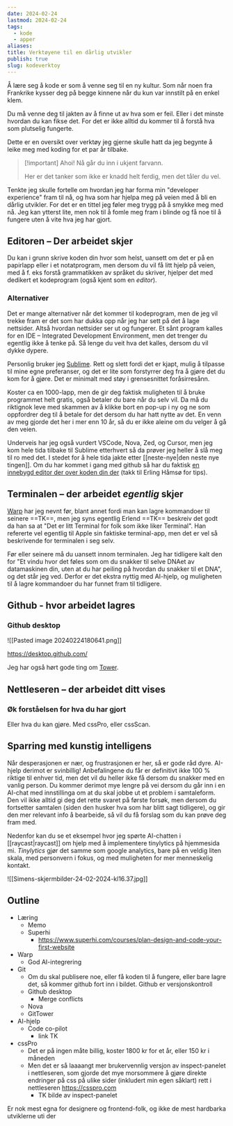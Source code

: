 ```yaml
---
date: 2024-02-24
lastmod: 2024-02-24
tags:
  - kode
  - apper
aliases: 
title: Verktøyene til en dårlig utvikler
publish: true
slug: kodeverktoy
---
```


Å lære seg å kode er som å venne seg til en ny kultur. Som når noen fra Frankrike kysser deg på begge kinnene når du kun var innstilt på en enkel klem. 

Du må venne deg til jakten av å finne ut av hva som er feil. Eller i det minste hvordan du kan fikse det. For det er ikke alltid du kommer til å forstå hva som plutselig fungerte.

Dette er en oversikt over verktøy jeg gjerne skulle hatt da jeg begynte å leike meg med koding for et par år tilbake.

> [!important] Ahoi! Nå går du inn i ukjent farvann.
> 
> Her er det tanker som ikke er knadd helt ferdig, men det tåler du vel.

Tenkte jeg skulle fortelle om hvordan jeg har forma min "developer experience" fram til nå, og hva som har hjelpa meg på veien med å bli en dårlig utvikler. For det er en tittel jeg føler meg trygg på å smykke meg med nå. Jeg kan ytterst lite, men nok til å fomle meg fram i blinde og få noe til å fungere uten å vite hva jeg har gjort.

## Editoren – Der arbeidet skjer

Du kan i grunn skrive koden din hvor som helst, uansett om det er på en papirlapp eller i et notatprogram, men dersom du vil få litt hjelp på veien, med å f. eks forstå grammatikken av språket du skriver, hjelper det med dedikert et kodeprogram (også kjent som en *editor*).

### Alternativer

Det er mange alternativer når det kommer til kodeprogram, men de jeg vil trekke fram er det som har dukka opp når jeg har sett på det å lage nettsider. Altså hvordan nettsider ser ut og fungerer. Et sånt program kalles for en IDE – Integrated Development Environment, men det trenger du egentlig ikke å tenke på. Så lenge du veit hva det kalles, dersom du vil dykke dypere.

Personlig bruker jeg [Sublime](https://www.sublimetext.com/). Rett og slett fordi det er kjapt, mulig å tilpasse til mine egne preferanser, og det er lite som forstyrrer deg fra å gjøre det du kom for å gjøre. Det er minimalt med støy i grensesnittet foråsirresånn.

Koster ca en 1000-lapp, men de gir deg faktisk muligheten til å bruke programmet helt gratis, også betaler du bare når du selv vil. Da må du riktignok leve med skammen av å klikke bort en pop-up i ny og ne som oppfordrer deg til å betale for det dersom du har hatt nytte av det. En venn av meg gjorde det her i mer enn 10 år, så du er ikke aleine om du velger å gå den veien.

Underveis har jeg også vurdert VSCode, Nova, Zed, og Cursor, men jeg kom hele tida tilbake til Sublime etterhvert så da prøver jeg heller å slå meg til ro med det. I stedet for å hele tida jakte etter [[neste-nye|den neste nye tingen]]. Om du har kommet i gang med github så har du faktisk [en innebygd editor der over koden din der](https://erl.ing/blogg/github-dev/) (takk til Erling Håmsø for tips).

## Terminalen – der arbeidet *egentlig* skjer

[Warp](https://www.warp.dev/) har jeg nevnt før, blant annet fordi man kan lagre kommandoer til seinere ==TK==, men jeg syns egentlig Erlend ==TK== beskreiv det godt da han sa at "Det er litt Terminal for folk som ikke liker Terminal". Han refererte vel egentlig til Apple sin faktiske terminal-app, men det er vel så beskrivende for terminalen i seg selv.

Før eller seinere må du uansett innom terminalen. Jeg har tidligere kalt den for "Et vindu hvor det føles som om du snakker til selve DNAet av datamaskinen din, uten at du har peiling på hvordan du snakker til et DNA", og det står jeg ved. Derfor er det ekstra nyttig med AI-hjelp, og muligheten til å lagre kommandoer du har funnet fram til tidligere.

## Github - hvor arbeidet lagres

### Github desktop

![[Pasted image 20240224180641.png]]

https://desktop.github.com/

Jeg har også hørt gode ting om [Tower](https://www.git-tower.com/mac).

## Nettleseren – der arbeidet ditt vises

### Øk forståelsen for hva du har gjort

Eller hva du kan gjøre. Med cssPro, eller cssScan.

## Sparring med kunstig intelligens

Når desperasjonen er nær, og frustrasjonen er her, så er gode råd dyre. AI-hjelp derimot er svinbillig! Anbefalingene du får er definitivt ikke 100 % riktige til enhver tid, men det vil du heller ikke få dersom du snakker med en vanlig person. Du kommer derimot mye lengre på vei dersom du går inn i en AI-chat med innstillinga om at du skal jobbe ut et problem i samtaleform. Den vil ikke alltid gi deg det rette svaret på første forsøk, men dersom du fortsetter samtalen (siden den husker hva som har blitt sagt tidligere), og gir den mer relevant info å bearbeide, så vil du få forslag som du kan prøve deg fram med.

Nedenfor kan du se et eksempel hvor jeg spørte AI-chatten i [[raycast|raycast]] om hjelp med å implementere tinylytics på hjemmesida mi. *Tinylytics* gjør det samme som google analytics, bare på en veldig liten skala, med personvern i fokus, og med muligheten for mer menneskelig kontakt.

![[Simens-skjermbilder-24-02-2024-kl16.37.jpg]]

## Outline

- Læring
	- Memo
	- Superhi
		- https://www.superhi.com/courses/plan-design-and-code-your-first-website
- Warp
	- God AI-integrering
- Git
	- Om du skal publisere noe, eller få koden til å fungere, eller bare lagre det, så kommer github fort inn i bildet. Github er versjonskontroll
	- Github desktop
		- Merge conflicts
	- Nova
	- GitTower
- AI-hjelp
	- Code co-pilot
		- link TK
- cssPro
	- Det er på ingen måte billig, koster 1800 kr for et år, eller 150 kr i måneden
	- Men det er så laaaangt mer brukervennlig versjon av inspect-panelet i nettleseren, som gjorde det mye morsommere å gjøre direkte endringer på css på ulike sider (inkludert min egen såklart) rett i nettleseren https://csspro.com
		- TK bilde av inspect-panelet

Er nok mest egna for designere og frontend-folk, og ikke de mest hardbarka utviklerne uti der
